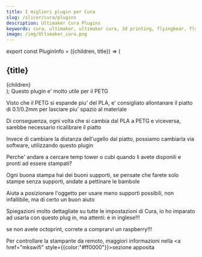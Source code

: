 ```yaml
---
title: I migliori plugin per Cura
slug: /slicer/cura/plugins
description: Ultimaker Cura Plugins
keywords: cura, ultimaker, ultimaker cura, 3d printing, flyingbear, flying bear, flyingbear ghost, slicer, slicing, plugins, cura plugins
image: /img/Ultimaker_cura.png
---
```


export const PluginInfo = ({children, title}) => (
  <div
    style={{
      backgroundColor: '#64d4ed',
      borderRadius: '5px',
      color: '#000000',
      padding: '30px',
      margin: '10px',
    }}>
    <h2 style={{
        color:'#fff'
    }}>{title}</h2>
    {children}
  </div>
);

<PluginInfo title="Z Offset">
Questo plugin e' molto utile per il PETG

Visto che il PETG si espande piu' del PLA, e' consigliato allontanare il piatto di 0.1/0.2mm per lasciare piu' spazio al materiale

Di conseguenza, ogni volta che si cambia dal PLA a PETG e viceversa, sarebbe necessario ricalibrare il piatto

Invece di cambiare la distanza dell'ugello dal piatto, possiamo cambiarla via software, utilizzando questo plugin

</PluginInfo>


<PluginInfo title="Calibration shapes">

Perche' andare a cercare temp tower o cubi quando li avete disponili e pronti ad essere stampati?

</PluginInfo>

<PluginInfo title="Custom support">

Ogni buona stampa hai dei buoni supporti, se pensate che farete solo stampe senza supporti, andate a pettinare le bambole

</PluginInfo>

<PluginInfo title="Simpler Slicing: Auto-Orientation">

Aiuta a posizionare l'oggetto per usare meno supporti possibili, non infallibile, ma di certo un buon aiuto

</PluginInfo>

<PluginInfo title="Crystal Clear: Cura Settings Guide">

Spiegazioni molto dettagliate su tutte le impostazioni di Cura, io ho imparato ad usarla con questo plug in, ma attenti: è in inglese!!!

</PluginInfo>

<PluginInfo title="Octoprint">

se non avete octoprint, correte a comprarvi un raspberry!!!

</PluginInfo>

<PluginInfo title="MKS Wifi">

Per controllare la stampante da remoto, maggiori informazioni nella <a href="mkswifi" style={{color:"#ff0000"}}>sezione apposita</a>

</PluginInfo>

  